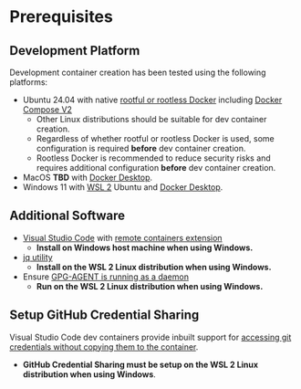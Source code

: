 # Prerequisites

## Development Platform

Development container creation has been tested using the following platforms:

* Ubuntu 24.04 with native [rootful or rootless Docker](https://docs.docker.com/engine/security/rootless/)
  including [Docker Compose V2](https://docs.docker.com/compose/releases/migrate/)
  * Other Linux distributions should be suitable for dev container creation.
  * Regardless of whether rootful or rootless Docker is used, some configuration is required **before** dev container creation.
  * Rootless Docker is recommended to reduce security risks and requires additional configuration **before** dev container creation.
* MacOS **TBD** with [Docker Desktop](https://www.docker.com/products/docker-desktop/).
* Windows 11 with [WSL 2](https://learn.microsoft.com/en-us/windows/wsl/) Ubuntu and [Docker Desktop](https://www.docker.com/products/docker-desktop/).

## Additional Software

* [Visual Studio Code](https://code.visualstudio.com/)
   with [remote containers extension](https://marketplace.visualstudio.com/items?itemName=ms-vscode-remote.remote-containers)
  * **Install on Windows host machine when using Windows.**
* [jq utility](https://jqlang.github.io/jq/download/)
  * **Install on the WSL 2 Linux distribution when using Windows.**
* Ensure [GPG-AGENT is running as a daemon](https://www.gnupg.org/documentation/manuals/gnupg-2.0/Invoking-GPG_002dAGENT.html)
  * **Run on the WSL 2 Linux distribution when using Windows.**

## Setup GitHub Credential Sharing

Visual Studio Code dev containers provide inbuilt support for [accessing git credentials without copying them to the container](https://code.visualstudio.com/docs/remote/containers#_sharing-git-credentials-with-your-container).

* **GitHub Credential Sharing must be setup on the WSL 2 Linux distribution when using Windows**.
